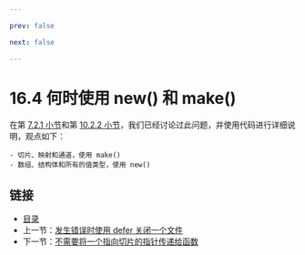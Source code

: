 ```yaml
---

prev: false  

next: false  

---
```


# 16.4 何时使用 new() 和 make()

在第 [7.2.1 小节](07.2.md)和第 [10.2.2 小节](10.2.md)，我们已经讨论过此问题，并使用代码进行详细说明，观点如下：

    - 切片、映射和通道，使用 make()
    - 数组、结构体和所有的值类型，使用 new()

## 链接

- [目录](directory.md)
- 上一节：[发生错误时使用 defer 关闭一个文件](16.3.md)
- 下一节：[不需要将一个指向切片的指针传递给函数](16.5.md)